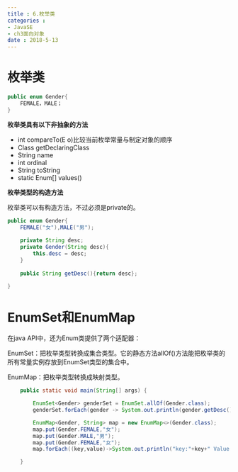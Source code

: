 ```yaml
---
title : 6.枚举类
categories : 
- JavaSE
- ch3面向对象
date : 2018-5-13
---
```


# 枚举类

```java
public enum Gender{
    FEMALE，MALE；
}
```

**枚举类具有以下非抽象的方法**

- int compareTo(E o)比较当前枚举常量与制定对象的顺序
- Class<E> getDeclaringClass 
- String name
- int ordinal
- String toString
- static Enum[] values()

**枚举类型的构造方法**

枚举类可以有构造方法，不过必须是private的。

```java
public enum Gender{
    FEMALE("女"),MALE("男");
    
    private String desc;
    private Gender(String desc){
        this.desc = desc;
    }
    
    public String getDesc(){return desc};
    
}
```

# EnumSet和EnumMap

在java API中，还为Enum类提供了两个适配器：

EnumSet：把枚举类型转换成集合类型。它的静态方法allOf()方法能把枚举类的所有常量实例存放到EnumSet类型的集合中。

EnumMap：把枚举类型转换成映射类型。

```java
	public static void main(String[] args) {

		EnumSet<Gender> genderSet = EnumSet.allOf(Gender.class);
		genderSet.forEach(gender -> System.out.println(gender.getDesc()) );

		EnumMap<Gender, String> map = new EnumMap<>(Gender.class);
		map.put(Gender.FEMALE,"女");
		map.put(Gender.MALE,"男");
		map.put(Gender.FEMALE,"女");
		map.forEach((key,value)->System.out.println("key:"+key+" Value:"+value));

	}
```

